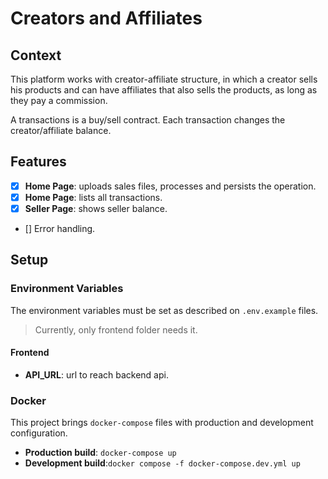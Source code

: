 # Creators and Affiliates

## Context

This platform works with creator-affiliate structure, in which a creator sells his products and can have affiliates that also sells the products, as long as they pay a commission.

A transactions is a buy/sell contract. Each transaction changes the creator/affiliate balance.

## Features

- [x] **Home Page**: uploads sales files, processes and persists the operation.
- [x] **Home Page**: lists all transactions.
- [x] **Seller Page**: shows seller balance.
- [] Error handling.

## Setup

### Environment Variables

The environment variables must be set as described on `.env.example` files. 

> Currently, only frontend folder needs it.

#### Frontend

- **API_URL**: url to reach backend api.

### Docker

This project brings `docker-compose` files with production and development configuration.

- **Production build**: `docker-compose up`
- **Development build**:`docker compose -f docker-compose.dev.yml up`